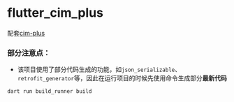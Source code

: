# flutter_cim_plus
配套[cim-plus](https://github.com/YeFei572/cim-plus)

### 部分注意点：
- 该项目使用了部分代码生成的功能，如`json_serializable`、`retrofit_generator`等，因此在运行项目的时候先使用命令生成部分**最新代码**
```bash
dart run build_runner build
```